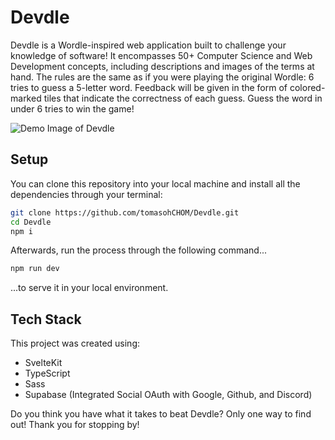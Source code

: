 # Devdle

Devdle is a Wordle-inspired web application built to challenge your knowledge of software! It encompasses 50+ Computer Science and Web Development concepts, including descriptions and images of the terms at hand. The rules are the same as if you were playing the original Wordle: 6 tries to guess a 5-letter word. Feedback will be given in the form of colored-marked tiles that indicate the correctness of each guess. Guess the word in under 6 tries to win the game!

![Demo Image of Devdle]()

## Setup

You can clone this repository into your local machine and install all the dependencies through your terminal:

```bash
git clone https://github.com/tomasohCHOM/Devdle.git
cd Devdle
npm i
```
Afterwards, run the process through the following command...

```bash
npm run dev
```
...to serve it in your local environment.

## Tech Stack

This project was created using:
- SvelteKit
- TypeScript
- Sass
- Supabase (Integrated Social OAuth with Google, Github, and Discord)

Do you think you have what it takes to beat Devdle? Only one way to find out! Thank you for stopping by!
